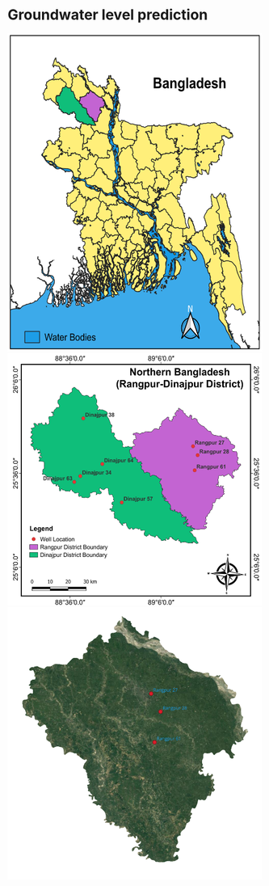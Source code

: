 # Groundwater level prediction

<p float="left">  
 <img src="https://github.com/Abdullah-TU/GIS-Mapping/blob/main/Bangladesh.png" width="600" height="630">
<img src="https://github.com/Abdullah-TU/GIS-Mapping/blob/main/Study_Area_Map(Rangpur-Dinajpur).png" width="600" height="500">
<img src="https://github.com/Abdullah-TU/GIS-Mapping/blob/main/Rangpur_Ruster_image.png" width="520" height="540">

</p>
